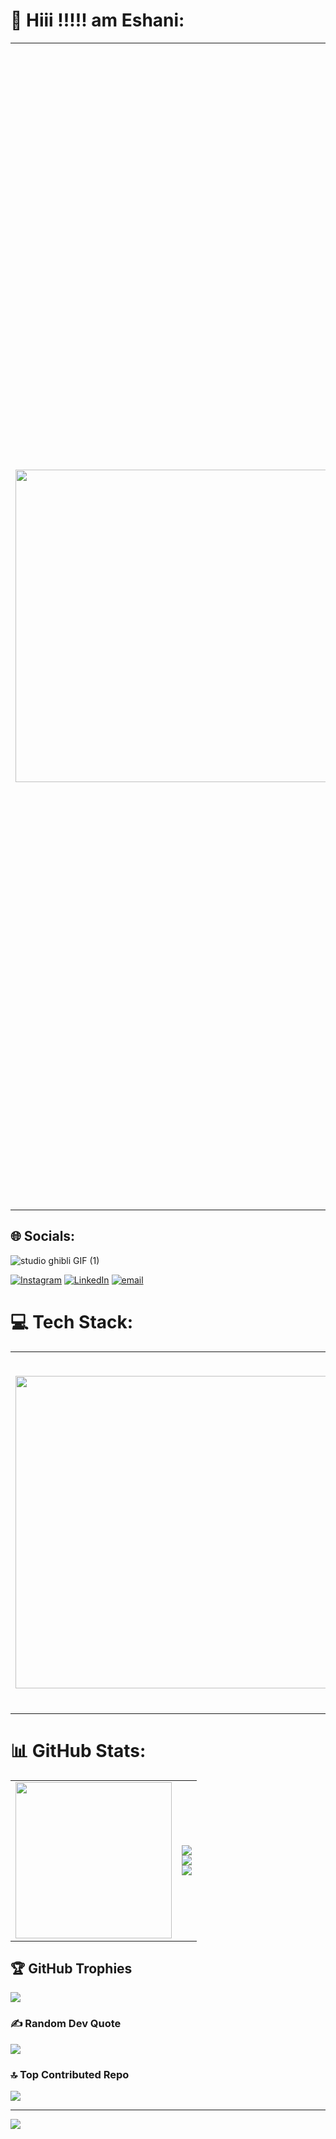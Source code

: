 # 💫 Hiii !!!!! am Eshani:
<table>
  <tr>
    <td><img src="https://github.com/user-attachments/assets/7bc2d9a9-4aca-4af8-be03-e99e622ff4e8" width="500"/></td>
    <td>
      I am a first-year Bachelor of Computer Applications (BCA) student with a strong passion for technology and innovation. My core expertise lies in frontend development, where I focus on crafting clean, intuitive, and responsive user interfaces. I am currently broadening my technical skill set by delving into backend development, while actively exploring the transformative fields of Artificial Intelligence (AI) and Machine Learning (ML).<br><br>
      In addition to my academic pursuits, I hold several active roles within the tech community. I am currently serving as an Evangelist for Hack4Bengal 4.0, interning at AI Wallah, and contributing as a Technical Member of the GeeksforGeeks SNU Chapter. These experiences have allowed me to deepen my technical knowledge, engage with real-world projects, and collaborate with professionals and peers who share a passion for innovation.<br><br>
      I am committed to continuous learning and growth, with a long-term goal of contributing to impactful and forward-thinking technology initiatives. I am eager to connect and collaborate with individuals and organizations that are driving meaningful change in the digital landscape.
    </td>
  </tr>
</table>


## 🌐 Socials:
![studio ghibli GIF (1)](https://github.com/user-attachments/assets/8579f8cf-618d-447d-a6c1-a85f6d29865a)

[![Instagram](https://img.shields.io/badge/Instagram-%23E4405F.svg?logo=Instagram&logoColor=white)](https://instagram.com/https://instagram.com/eiizz_zz) [![LinkedIn](https://img.shields.io/badge/LinkedIn-%230077B5.svg?logo=linkedin&logoColor=white)](https://www.linkedin.com/public-profile/settings?trk=d_flagship3_profile_self_view_public_profile) [![email](https://img.shields.io/badge/Email-D14836?logo=gmail&logoColor=white)](mailto:pauleshani06@gmail.com) 


# 💻 Tech Stack:
<table>
  <tr>
    <td><img src="https://github.com/user-attachments/assets/dfce2dad-88d9-4048-bb3d-882f727bd6d6" width="500"/></td>
    <td>

![C](https://img.shields.io/badge/c-%2300599C.svg?style=for-the-badge&logo=c&logoColor=white) 
![CSS3](https://img.shields.io/badge/css3-%231572B6.svg?style=for-the-badge&logo=css3&logoColor=white) 
![JavaScript](https://img.shields.io/badge/javascript-%23323330.svg?style=for-the-badge&logo=javascript&logoColor=%23F7DF1E) 
![HTML5](https://img.shields.io/badge/html5-%23E34F26.svg?style=for-the-badge&logo=html5&logoColor=white) 
![TypeScript](https://img.shields.io/badge/typescript-%23007ACC.svg?style=for-the-badge&logo=typescript&logoColor=white) 
![Solidity](https://img.shields.io/badge/Solidity-%23363636.svg?style=for-the-badge&logo=solidity&logoColor=white) 
![Firebase](https://img.shields.io/badge/firebase-%23039BE5.svg?style=for-the-badge&logo=firebase) 
![Netlify](https://img.shields.io/badge/netlify-%23000000.svg?style=for-the-badge&logo=netlify&logoColor=#00C7B7) 
![Google Cloud](https://img.shields.io/badge/GoogleCloud-%234285F4.svg?style=for-the-badge&logo=google-cloud&logoColor=white) 
![Vercel](https://img.shields.io/badge/vercel-%23000000.svg?style=for-the-badge&logo=vercel&logoColor=white) 
![jQuery](https://img.shields.io/badge/jquery-%230769AD.svg?style=for-the-badge&logo=jquery&logoColor=white) 
![NPM](https://img.shields.io/badge/NPM-%23CB3837.svg?style=for-the-badge&logo=npm&logoColor=white) 
![PNPM](https://img.shields.io/badge/pnpm-%234a4a4a.svg?style=for-the-badge&logo=pnpm&logoColor=f69220) 
![Next JS](https://img.shields.io/badge/Next-black?style=for-the-badge&logo=next.js&logoColor=white) 
![NodeJS](https://img.shields.io/badge/node.js-6DA55F?style=for-the-badge&logo=node.js&logoColor=white) 
![React](https://img.shields.io/badge/react-%2320232a.svg?style=for-the-badge&logo=react&logoColor=%2361DAFB) 
![React Query](https://img.shields.io/badge/-React%20Query-FF4154?style=for-the-badge&logo=react%20query&logoColor=white) 
![Remix](https://img.shields.io/badge/remix-%23000.svg?style=for-the-badge&logo=remix&logoColor=white) 
![Vite](https://img.shields.io/badge/vite-%23646CFF.svg?style=for-the-badge&logo=vite&logoColor=white) 
![Three js](https://img.shields.io/badge/threejs-black?style=for-the-badge&logo=three.js&logoColor=white) 
![TailwindCSS](https://img.shields.io/badge/tailwindcss-%2338B2AC.svg?style=for-the-badge&logo=tailwind-css&logoColor=white) 
![Supabase](https://img.shields.io/badge/Supabase-3ECF8E?style=for-the-badge&logo=supabase&logoColor=white) 
![MongoDB](https://img.shields.io/badge/MongoDB-%234ea94b.svg?style=for-the-badge&logo=mongodb&logoColor=white)

  </td>
  </tr>
</table>

# 📊 GitHub Stats:
<table>
  <tr>
    <td><img src="https://github.com/user-attachments/assets/0dbe510d-1cd1-46f3-b79c-4d4b8e3708c9" width="250"/></td>
    <td>

![](https://github-readme-stats.vercel.app/api?username=euii-ii&theme=dark&hide_border=false&include_all_commits=false&count_private=false)<br/>
![](https://nirzak-streak-stats.vercel.app/?user=euii-ii&theme=dark&hide_border=false)<br/>
![](https://github-readme-stats.vercel.app/api/top-langs/?username=euii-ii&theme=dark&hide_border=false&include_all_commits=false&count_private=false&layout=compact)

  </td>
  </tr>
</table>

## 🏆 GitHub Trophies
![](https://github-profile-trophy.vercel.app/?username=euii-ii&theme=radical&no-frame=false&no-bg=false&margin-w=4)

### ✍️ Random Dev Quote
![](https://quotes-github-readme.vercel.app/api?type=horizontal&theme=radical)

### 🔝 Top Contributed Repo
![](https://github-contributor-stats.vercel.app/api?username=euii-ii&limit=5&theme=dark&combine_all_yearly_contributions=true)

---
[![](https://visitcount.itsvg.in/api?id=euii-ii&icon=4&color=2)](https://visitcount.itsvg.in)
